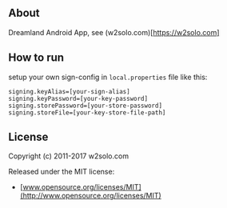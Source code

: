 ## About

Dreamland Android App, see (w2solo.com)[https://w2solo.com]


## How to run

setup your own sign-config in `local.properties` file like this:

```
signing.keyAlias=[your-sign-alias]
signing.keyPassword=[your-key-password]
signing.storePassword=[your-store-password]
signing.storeFile=[your-key-store-file-path]
```


## License

Copyright (c) 2011-2017 w2solo.com

Released under the MIT license:

* [www.opensource.org/licenses/MIT](http://www.opensource.org/licenses/MIT)
